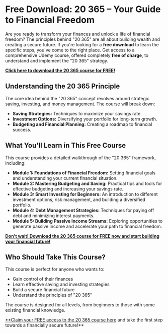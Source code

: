 # Free Download: 20 365 – Your Guide to Financial Freedom

Are you ready to transform your finances and unlock a life of financial freedom? The principles behind "20 365" are all about building wealth and creating a secure future. If you're looking for a **free download** to learn the specific steps, you've come to the right place. Get access to a comprehensive Udemy course, offered completely **free of charge**, to understand and implement the "20 365" strategy.

[**Click here to download the 20 365 course for FREE!**](https://udemywork.com/20-365)

## Understanding the 20 365 Principle

The core idea behind the "20 365" concept revolves around strategic saving, investing, and money management. The course will break down:

*   **Saving Strategies:** Techniques to maximize your savings rate.
*   **Investment Options:** Diversifying your portfolio for long-term growth.
*   **Budgeting and Financial Planning:** Creating a roadmap to financial success.

## What You'll Learn in This Free Course

This course provides a detailed walkthrough of the "20 365" framework, including:

*   **Module 1: Foundations of Financial Freedom:** Setting financial goals and understanding your current financial situation.
*   **Module 2: Mastering Budgeting and Saving:** Practical tips and tools for effective budgeting and increasing your savings rate.
*   **Module 3: Smart Investing for Beginners:** An introduction to different investment options, risk management, and building a diversified portfolio.
*   **Module 4: Debt Management Strategies:** Techniques for paying off debt and minimizing interest payments.
*   **Module 5: Building Passive Income Streams:** Exploring opportunities to generate passive income and accelerate your path to financial freedom.

[**Don't wait! Download the 20 365 course for FREE now and start building your financial future!**](https://udemywork.com/20-365)

## Who Should Take This Course?

This course is perfect for anyone who wants to:

*   Gain control of their finances
*   Learn effective saving and investing strategies
*   Build a secure financial future
*   Understand the principles of "20 365"

The course is designed for all levels, from beginners to those with some existing financial knowledge.

[**Claim your FREE access to the 20 365 course here](https://udemywork.com/20-365) and take the first step towards a financially secure future!**
